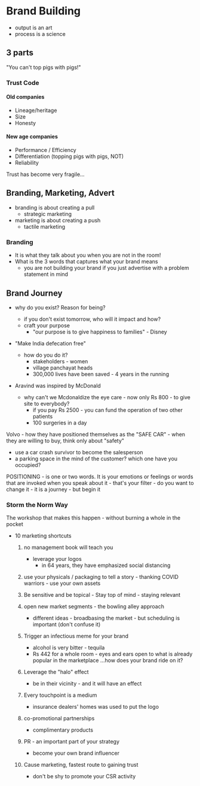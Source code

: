 <!-- title: Anisha Motwani on Brand Building -->

# Brand Building

- output is an art
- process is a science 

## 3 parts 

"You can't top pigs with pigs!"

### Trust Code

#### Old companies 
 - Lineage/heritage  
 - Size  
 - Honesty   

#### New age companies 

- Performance / Efficiency 
- Differentiation (topping pigs with pigs, NOT)
- Reliability 

Trust has become very fragile...

## Branding, Marketing, Advert

- branding is about creating a pull
	- strategic marketing
- marketing is about creating a push 
	- tactile marketing

### Branding

- It is what they talk about you when you are not in the room! 
- What is the 3 words that captures what your brand means
	- you are not building your brand if you just advertise with a problem statement in mind 


## Brand Journey

- why do you exist? Reason for being? 
	- if you don't exist tomorrow, who will it impact and how? 
	- craft your purpose 
		- "our purpose is to give happiness to families" - Disney

- "Make India defecation free"
	- how do you do it? 
		- stakeholders - women
		- village panchayat heads 
		- 300,000 lives have been saved - 4 years in the running 

- Aravind was inspired by McDonald
	- why can't we Mcdonaldize the eye care - now only Rs 800 - to give site to everybody? 
		- if you pay Rs 2500 - you can fund the operation of two other patients 
		- 100 surgeries in a day 

Volvo - how they have positioned themselves as the "SAFE CAR"
	- when they are willing to buy, think only about "safety"

- use a car crash survivor to become the salesperson 
-  a parking space in the mind of the customer? which one have you occupied? 

POSITIONING - is one or two words. It is your emotions or feelings or words that are invoked when you speak about it 
	- that's your filter
	- do you want to change it
	- it is a journey - but begin it 

### Storm the Norm Way 

The workshop that makes this happen - without burning a whole in the pocket 

- 10 marketing shortcuts 
	1. no management book will teach you 
		- leverage your logos 
			- in 64 years, they have emphasized social distancing 

	2. use your physicals / packaging to tell a story - thanking COVID warriors - use your own assets 
	3. Be sensitive and be topical - Stay top of mind - staying relevant 
	4. open new market segments - the bowling alley approach 
		- different ideas - broadbasing the market - but scheduling is important (don't confuse it)
	5. Trigger an infectious meme for your brand 
		- alcohol is very bitter - tequila 
		- Rs 442 for a whole room - eyes and ears open to what is already popular in the marketplace ...how does your brand ride on it? 
   6. Leverage the "halo" effect 
	   - be in their vicinity - and it will have an effect 
   7. Every touchpoint is a medium 
	   - insurance dealers' homes was used to put the logo 
   8. co-promotional partnerships 
	   - complimentary products 
	9. PR - an important part of your strategy 
		- become your own brand influencer 
	10. Cause marketing, fastest route to gaining trust 
		-  don't be shy to promote your CSR activity 


